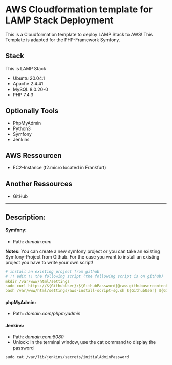 # AWS Cloudformation template for LAMP Stack Deployment
This is a Cloudformation template to deploy LAMP Stack to AWS! This Template is adapted for the PHP-Framework Symfony.

## Stack
This is LAMP Stack

- Ubuntu 20.04.1
- Apache 2.4.41
- MySQL 8.0.20-0
- PHP 7.4.3

## Optionally Tools
- PhpMyAdmin
- Python3
- Symfony
- Jenkins

## AWS Ressourcen
- EC2-Instance (t2.micro located in Frankfurt)

## Another Ressources
- GitHub

------------

## Description:
#### Symfony:
- Path: *domain.com*

**Notes:**
You can create a new symfony project or you can take an existing Symfony-Project from Github.
For the case you want to install an existing project you have to write your own script!

```yaml
# install an existing project from github
# !! edit !! the following script (the following script is on github)
mkdir /var/www/html/settings
sudo curl https://${GithubUser}:${GithubPassword}@raw.githubusercontent.com/LuminiCode/symfony/master/aws-install-script-sg.sh -o /var/www/html/settings/aws-install-script-sg.sh
bash /var/www/html/settings/aws-install-script-sg.sh ${GithubUser} ${GithubPassword} ${AWS::StackName} ${DBUser} ${DBPassword} ${DBName}
```
#### phpMyAdmin: 
- Path: *domain.com/phpmyadmin*

#### Jenkins: 
- Path: *domain.com:8080*
- Unlock: In the terminal window, use the cat command to display the password
```shell
sudo cat /var/lib/jenkins/secrets/initialAdminPassword
```

